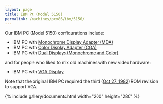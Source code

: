 ```yaml
---
layout: page
title: IBM PC (Model 5150)
permalink: /machines/pcx86/ibm/5150/
---
```


Our IBM PC (Model 5150) configurations include:

  - IBM PC with [Monochrome Display Adapter (MDA)](/machines/pcx86/ibm/5150/mda/)
  - IBM PC with [Color Display Adapter (CGA)](/machines/pcx86/ibm/5150/cga/)
  - IBM PC with [Dual Displays (Monochrome and Color)](/machines/pcx86/ibm/5150/dual/)

and for people who liked to mix old machines with new video hardware:

  - IBM PC with [VGA Display](/machines/pcx86/ibm/5150/vga/)

Note that the original IBM PC required the third ([Oct 27, 1982](/machines/pcx86/ibm/5150/rom/)) ROM revision to support VGA.

{% include gallery/documents.html width="200" height="280" %}
